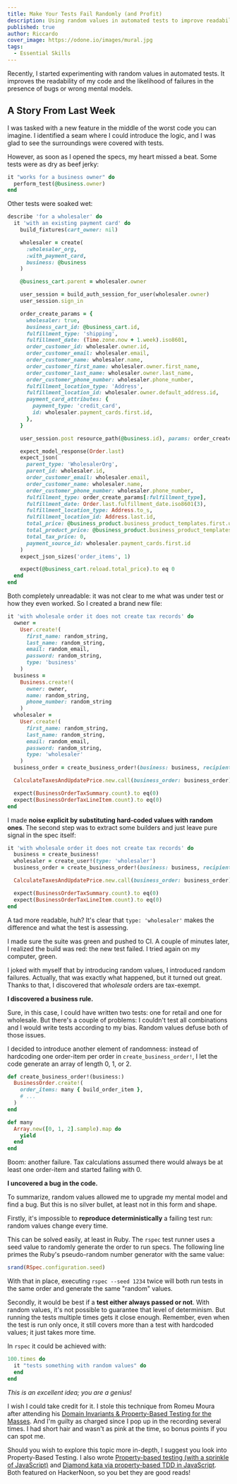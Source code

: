 ```yaml
---
title: Make Your Tests Fail Randomly (and Profit)
description: Using random values in automated tests to improve readability and the likelihood of failures in the presence of bugs or wrong mental models.
published: true
author: Riccardo
cover_image: https://odone.io/images/mural.jpg
tags:
  - Essential Skills
---
```


Recently, I started experimenting with random values in automated tests. It improves the readability of my code and the likelihood of failures in the presence of bugs or wrong mental models.

## A Story From Last Week

I was tasked with a new feature in the middle of the worst code you can imagine. I identified a seam where I could introduce the logic, and I was glad to see the surroundings were covered with tests.

However, as soon as I opened the specs, my heart missed a beat. Some tests were as dry as beef jerky:

```rb
it "works for a business owner" do
  perform_test(@business.owner)
end
```

Other tests were soaked wet:

```rb
describe 'for a wholesaler' do
  it 'with an existing payment card' do
    build_fixtures(cart_owner: nil)

    wholesaler = create(
      :wholesaler_org,
      :with_payment_card,
      business: @business
    )

    @business_cart.parent = wholesaler.owner

    user_session = build_auth_session_for_user(wholesaler.owner)
    user_session.sign_in

    order_create_params = {
      wholesaler: true,
      business_cart_id: @business_cart.id,
      fulfillment_type: 'shipping',
      fulfillment_date: (Time.zone.now + 1.week).iso8601,
      order_customer_id: wholesaler.owner.id,
      order_customer_email: wholesaler.email,
      order_customer_name: wholesaler.name,
      order_customer_first_name: wholesaler.owner.first_name,
      order_customer_last_name: wholesaler.owner.last_name,
      order_customer_phone_number: wholesaler.phone_number,
      fulfillment_location_type: 'Address',
      fulfillment_location_id: wholesaler.owner.default_address.id,
      payment_card_attributes: {
        payment_type: 'credit_card',
        id: wholesaler.payment_cards.first.id,
      },
    }

    user_session.post resource_path(@business.id), params: order_create_params

    expect_model_response(Order.last)
    expect_json(
      parent_type: 'WholesalerOrg',
      parent_id: wholesaler.id,
      order_customer_email: wholesaler.email,
      order_customer_name: wholesaler.name,
      order_customer_phone_number: wholesaler.phone_number,
      fulfillment_type: order_create_params[:fulfillment_type],
      fulfillment_date: Order.last.fulfillment_date.iso8601(3),
      fulfillment_location_type: Address.to_s,
      fulfillment_location_id: Address.last.id,
      total_price: @business_product.business_product_templates.first.unit_price + 0,
      total_product_price: @business_product.business_product_templates.first.unit_price,
      total_tax_price: 0,
      payment_source_id: wholesaler.payment_cards.first.id
    )
    expect_json_sizes('order_items', 1)

    expect(@business_cart.reload.total_price).to eq 0
  end
end
```

Both completely unreadable: it was not clear to me what was under test or how they even worked. So I created a brand new file:

```rb
it 'with wholesale order it does not create tax records' do
  owner =
    User.create!(
      first_name: random_string,
      last_name: random_string,
      email: random_email,
      password: random_string,
      type: 'business'
    )
  business =
    Business.create!(
      owner: owner,
      name: random_string,
      phone_number: random_string
    )
  wholesaler =
    User.create!(
      first_name: random_string,
      last_name: random_string,
      email: random_email,
      password: random_string,
      type: 'wholesaler'
    )
  business_order = create_business_order!(business: business, recipient: wholesaler)

  CalculateTaxesAndUpdatePrice.new.call(business_order: business_order)

  expect(BusinessOrderTaxSummary.count).to eq(0)
  expect(BusinessOrderTaxLineItem.count).to eq(0)
end
```

I made **noise explicit by substituting hard-coded values with random ones**. The second step was to extract some builders and just leave pure signal in the spec itself:

```rb
it 'with wholesale order it does not create tax records' do
  business = create_business!
  wholesaler = create_user!(type: 'wholesaler')
  business_order = create_business_order!(business: business, recipient: wholesaler)

  CalculateTaxesAndUpdatePrice.new.call(business_order: business_order)

  expect(BusinessOrderTaxSummary.count).to eq(0)
  expect(BusinessOrderTaxLineItem.count).to eq(0)
end
```

A tad more readable, huh? It's clear that `type: 'wholesaler'` makes the difference and what the test is assessing.

I made sure the suite was green and pushed to CI. A couple of minutes later, I realized the build was red: the new test failed. I tried again on my computer, green.

I joked with myself that by introducing random values, I introduced random failures. Actually, that was exactly what happened, but it turned out great. Thanks to that, I discovered that *wholesale* orders are tax-exempt.

**I discovered a business rule.**

Sure, in this case, I could have written two tests: one for retail and one for wholesale. But there's a couple of problems: I couldn't test all combinations and I would write tests according to my bias. Random values defuse both of those issues.

I decided to introduce another element of randomness: instead of hardcoding one order-item per order in `create_business_order!`, I let the code generate an array of length 0, 1, or 2.

```rb
def create_business_order!(business:)
  BusinessOrder.create!(
    order_items: many { build_order_item },
    # ...
  )
end

def many
  Array.new([0, 1, 2].sample).map do
    yield
  end
end
```

Boom: another failure. Tax calculations assumed there would always be at least one order-item and started failing with 0.

**I uncovered a bug in the code.**

To summarize, random values allowed me to upgrade my mental model and find a bug. But this is no silver bullet, at least not in this form and shape.

Firstly, it's impossible to **reproduce deterministically** a failing test run: random values change every time.

This can be solved easily, at least in Ruby. The `rspec` test runner uses a seed value to randomly generate the order to run specs. The following line primes the Ruby's pseudo-random number generator with the same value:

```rb
srand(RSpec.configuration.seed)
```

With that in place, executing `rspec --seed 1234` twice will both run tests in the same order and generate the same "random" values.

Secondly, it would be best if a **test either always passed or not**. With random values, it's not possible to guarantee that level of determinism. But running the tests multiple times gets it close enough. Remember, even when the test is run only once, it still covers more than a test with hardcoded values; it just takes more time.

In `rspec` it could be achieved with:

```rb
100.times do
  it "tests something with random values" do
  end
end
```

*This is an excellent idea; you are a genius!*

I wish I could take credit for it. I stole this technique from Romeu Moura after attending his [Domain Invariants & Property-Based Testing for the Masses](https://www.youtube.com/watch?v=pX44CoRSIpg). And I'm guilty as charged since I pop up in the recording several times. I had short hair and wasn't as pink at the time, so bonus points if you can spot me.

Should you wish to explore this topic more in-depth, I suggest you look into Property-Based Testing. I also wrote [Property-based testing (with a sprinkle of JavaScript)](https://medium.com/hackernoon/property-based-testing-4330e3e77381) and [Diamond kata via property-based TDD in JavaScript](https://medium.com/hackernoon/diamond-kata-via-property-based-tdd-in-javascript-5fa99acd3e62). Both featured on HackerNoon, so you bet they are good reads!
